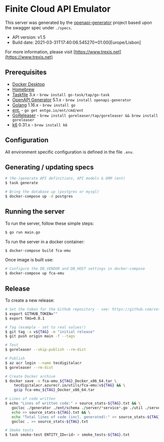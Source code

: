 # Finite Cloud API Emulator

This server was generated by the [openapi-generator](https://openapi-generator.tech) project based upon the swagger spec under `./specs`.

- API version: v1.5
- Build date: 2021-03-31T17:40:06.545270+01:00[Europe/Lisbon]

For more information, please visit [https://www.trexis.net](https://www.trexis.net)

## Prerequisites

* [Docker Desktop](https://www.docker.com/products/docker-desktop)
* [Homebrew](https://docs.brew.sh/Installation)
* [Taskfile](https://taskfile.dev) 3.x - `brew install go-task/tap/go-task`
* [OpenAPI Generator](https://github.com/OpenAPITools/openapi-generator) 5.1.x - `brew install openapi-generator`
* [Golang](https://golang.org/) 1.16.x - `brew install go`
* [ent.](https://entgo.io/) - `go get entgo.io/ent/cmd/ent`
* [GoReleaser](https://github.com/goreleaser/goreleaser) - `brew install goreleaser/tap/goreleaser && brew install goreleaser`
* [k6](https://k6.io/) 0.31.x - `brew install k6`

## Configuration

All environment specific configuration is defined in the file `.env`.
## Generating / updating specs

~~~bash
# (Re-)generate API definitions, API models & ORM (ent)
$ task generate

# Bring the database up (postgres or mysql)
$ docker-compose up -d postgres
~~~
## Running the server

To run the server, follow these simple steps:

~~~bash
$ go run main.go
~~~

To run the server in a docker container:

~~~bash
$ docker-compose build fca-emu
~~~

Once image is built use:

~~~bash
# Configure the DB_VENDOR and DB_HOST settings in docker-compose
$ docker-compose up fca-emu 
~~~

## Release

To create a new release:

~~~bash
# Set the token for the Github repository - see: https://github.com/settings/tokens/new
$ export GITHUB_TOKEN=""
$ export TAG=0.0.1

# Tag (example - set to real values!)
$ git tag -a v${TAG} -m "initial release"
$ git push origin main -f --tags

# Test
$ goreleaser --skip-publish --rm-dist

# Publish
$ az acr login --name tecdigitalacr
$ goreleaser --rm-dist

# Create Docker archive
$ docker save -o fca-emu_${TAG}_Docker_x86_64.tar \
    tecdigitalacr.azurecr.io/utils/fca-emu:v${TAG} && \
    gzip fca-emu_${TAG}_Docker_x86_64.tar

# Lines of code written
$ echo "Lines of written code:" > source_stats-${TAG}.txt && \
   gocloc ./generator ./ent/schema ./server/*service*.go ./util ./server/helpers.go >> source_stats-${TAG}.txt && \
   echo >> source_stats-${TAG}.txt && \
   echo "Total lines of code (incl. generated):" >> source_stats-${TAG}.txt && \
   gocloc . >> source_stats-${TAG}.txt

# Smoke tests
$ task smoke-test ENTITY_ID=<id> > smoke_tests-${TAG}.txt 
~~~
